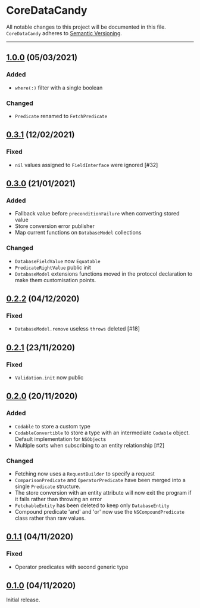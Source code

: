 # CoreDataCandy

All notable changes to this project will be documented in this file. `CoreDataCandy` adheres to [Semantic Versioning](http://semver.org).

---
## [1.0.0](https://github.com/amaris/core-data-candy/tree/1.0.0) (05/03/2021)

### Added
- `where(:)` filter with a single boolean

### Changed
- `Predicate` renamed to `FetchPredicate`

## [0.3.1](https://github.com/amaris/core-data-candy/tree/0.3.1) (12/02/2021)

### Fixed
- `nil` values assigned to `FieldInterface` were ignored [#32] 

## [0.3.0](https://github.com/amaris/core-data-candy/tree/0.3.0) (21/01/2021)

### Added
- Fallback value before `preconditionFailure` when converting stored value
- Store conversion error publisher
- Map current functions on `DatabaseModel` collections

### Changed
- `DatabaseFieldValue` now `Equatable`
- `PredicateRightValue` public init
- `DatabaseModel` extensions functions moved in the protocol declaration to make them customisation points.

## [0.2.2](https://github.com/amaris/core-data-candy/tree/0.2.2) (04/12/2020)

### Fixed
- `DatabaseModel.remove` useless `throws` deleted [#18]

## [0.2.1](https://github.com/amaris/core-data-candy/tree/0.2.1) (23/11/2020)

### Fixed
- `Validation.init` now public

## [0.2.0](https://github.com/amaris/core-data-candy/tree/0.2.0) (20/11/2020)

### Added
- `Codable` to store a custom type
- `CodableConvertible` to store a type with an intermediate `Codable` object. Default implementation for `NSObject`s
- Multiple sorts when subscribing to an entity relationship [#2]

### Changed
- Fetching now uses a `RequestBuilder` to specify a request
- `ComparisonPredicate` and `OperatorPredicate` have been merged into a single `Predicate` structure.
- The store conversion with an entity attribute will now exit the program if it fails rather than throwing an error
- `FetchableEntity` has been deleted to keep only `DatabaseEntity`
- Compound predicate 'and' and 'or' now use the `NSCompoundPredicate` class rather than raw values.

## [0.1.1](https://github.com/amaris/core-data-candy/tree/0.1.1) (04/11/2020)

### Fixed
- Operator predicates with second generic type

## [0.1.0](https://github.com/amaris/core-data-candy/tree/0.1.0) (04/11/2020)

Initial release.
